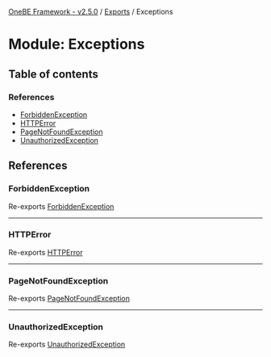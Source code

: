 [OneBE Framework - v2.5.0](../README.md) / [Exports](../modules.md) / Exceptions

# Module: Exceptions

## Table of contents

### References

- [ForbiddenException](Exceptions.md#forbiddenexception)
- [HTTPError](Exceptions.md#httperror)
- [PageNotFoundException](Exceptions.md#pagenotfoundexception)
- [UnauthorizedException](Exceptions.md#unauthorizedexception)

## References

### ForbiddenException

Re-exports [ForbiddenException](../classes/Exceptions_ForbiddenException.ForbiddenException.md)

___

### HTTPError

Re-exports [HTTPError](../classes/Exceptions_HTTPError.HTTPError.md)

___

### PageNotFoundException

Re-exports [PageNotFoundException](../classes/Exceptions_PageNotFoundException.PageNotFoundException.md)

___

### UnauthorizedException

Re-exports [UnauthorizedException](../classes/Exceptions_UnauthorizedException.UnauthorizedException.md)
